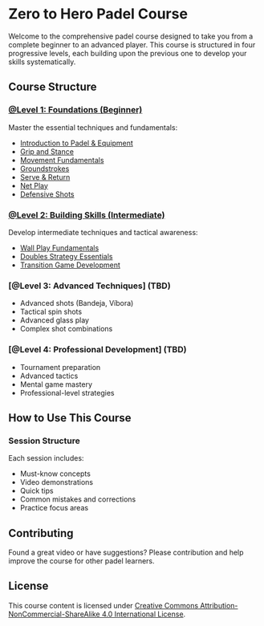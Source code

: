 # Zero to Hero Padel Course

Welcome to the comprehensive padel course designed to take you from a complete beginner to an advanced player. This course is structured in four progressive levels, each building upon the previous one to develop your skills systematically.

## Course Structure

### [@Level 1: Foundations (Beginner)](levels/level-1/README.md)
Master the essential techniques and fundamentals:
- [Introduction to Padel & Equipment](levels/level-1/sessions/introduction.md)
- [Grip and Stance](levels/level-1/sessions/grip-and-stance.md)
- [Movement Fundamentals](levels/level-1/sessions/movement-fundamentals.md)
- [Groundstrokes](levels/level-1/sessions/groundstrokes.md)
- [Serve & Return](levels/level-1/sessions/serve-and-return.md)
- [Net Play](levels/level-1/sessions/net-play.md)
- [Defensive Shots](levels/level-1/sessions/defensive-shots.md)

### [@Level 2: Building Skills (Intermediate)](levels/level-2/README.md)
Develop intermediate techniques and tactical awareness:
- [Wall Play Fundamentals](levels/level-2/sessions/wall-play.md)
- [Doubles Strategy Essentials](levels/level-2/sessions/doubles-strategy.md)
- [Transition Game Development](levels/level-2/sessions/transition-game.md)

### [@Level 3: Advanced Techniques] (TBD)
- Advanced shots (Bandeja, Víbora)
- Tactical spin shots
- Advanced glass play
- Complex shot combinations

### [@Level 4: Professional Development] (TBD)
- Tournament preparation
- Advanced tactics
- Mental game mastery
- Professional-level strategies

## How to Use This Course

### Session Structure
Each session includes:
- Must-know concepts
- Video demonstrations
- Quick tips
- Common mistakes and corrections
- Practice focus areas

## Contributing
Found a great video or have suggestions? Please contribution and help improve the course for other padel learners.

## License
This course content is licensed under [Creative Commons Attribution-NonCommercial-ShareAlike 4.0 International License](https://creativecommons.org/licenses/by-nc-sa/4.0/). 